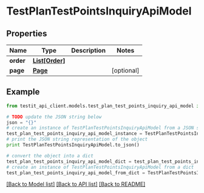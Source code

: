 # TestPlanTestPointsInquiryApiModel


## Properties
Name | Type | Description | Notes
------------ | ------------- | ------------- | -------------
**order** | [**List[Order]**](Order.md) |  | 
**page** | [**Page**](Page.md) |  | [optional] 

## Example

```python
from testit_api_client.models.test_plan_test_points_inquiry_api_model import TestPlanTestPointsInquiryApiModel

# TODO update the JSON string below
json = "{}"
# create an instance of TestPlanTestPointsInquiryApiModel from a JSON string
test_plan_test_points_inquiry_api_model_instance = TestPlanTestPointsInquiryApiModel.from_json(json)
# print the JSON string representation of the object
print TestPlanTestPointsInquiryApiModel.to_json()

# convert the object into a dict
test_plan_test_points_inquiry_api_model_dict = test_plan_test_points_inquiry_api_model_instance.to_dict()
# create an instance of TestPlanTestPointsInquiryApiModel from a dict
test_plan_test_points_inquiry_api_model_from_dict = TestPlanTestPointsInquiryApiModel.from_dict(test_plan_test_points_inquiry_api_model_dict)
```
[[Back to Model list]](../README.md#documentation-for-models) [[Back to API list]](../README.md#documentation-for-api-endpoints) [[Back to README]](../README.md)


